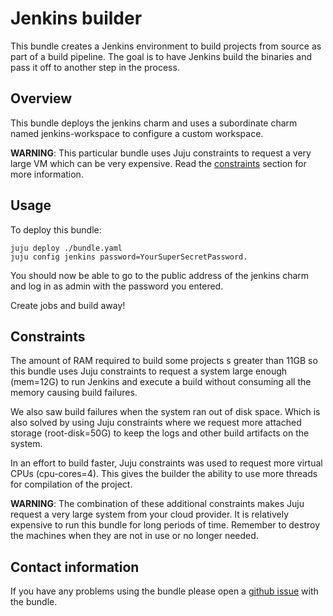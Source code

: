 # Jenkins builder

This bundle creates a Jenkins environment to build projects from source as 
part of a build pipeline. The goal is to have Jenkins build the binaries and
pass it off to another step in the process.

## Overview

This bundle deploys the jenkins charm and uses a subordinate charm named 
jenkins-workspace to configure a custom workspace. 

**WARNING**: This particular bundle uses Juju constraints to request a very 
large VM which can be very expensive. Read the [constraints](#constraints) 
section for more information.

## Usage

To deploy this bundle:

```
juju deploy ./bundle.yaml
juju config jenkins password=YourSuperSecretPassword.
```

You should now be able to go to the public address of the jenkins charm and 
log in as admin with the password you entered.

Create jobs and build away!

## Constraints

The amount of RAM required to build some projects s greater than 11GB so this 
bundle uses Juju constraints to request a system large enough (mem=12G) to run
Jenkins and execute a build without consuming all the memory causing build 
failures.

We also saw build failures when the system ran out of disk space. Which is 
also solved by using Juju constraints where we request more attached storage
(root-disk=50G) to keep the logs and other build artifacts on the system.

In an effort to build faster, Juju constraints was used to request more virtual
CPUs (cpu-cores=4). This gives the builder the ability to use more threads for
compilation of the project.

**WARNING**: The combination of these additional constraints makes Juju request
a very large system from your cloud provider. It is relatively expensive to 
run this bundle for long periods of time. Remember to destroy the machines when
they are not in use or no longer needed.

## Contact information

If you have any problems using the bundle please open a 
[github issue](https://github.com/juju-solutions/bundle-jenkins-builder/issues)
with the bundle.
